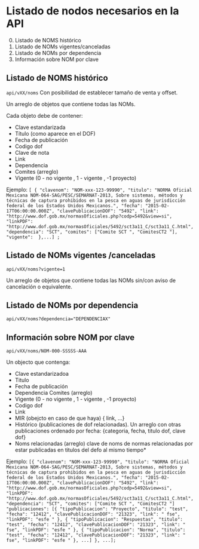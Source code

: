 # Listado de nodos necesarios en la API

0.  Listado de NOMS histórico
1.  Listado de NOMs vigentes/canceladas
2.  Listado de NOMs por dependencia
3.  Información sobre NOM por clave

##  Listado de NOMS histórico

``api/vXX/noms``
Con posibilidad de establecer tamaño de venta y offset.

Un arreglo de objetos que contiene todas las NOMs.

Cada objeto debe de contener:

* Clave estandarizada
* Título (como aparece en el DOF)
* Fecha de publicación
* Codigo dof 
* Clave de nota
* Link 
* Dependencia
* Comites (arreglo)
* Vigente (0 - no vigente , 1 - vigente , -1 proyecto)

Ejemplo: 
``
[
{
    "clavenom": "NOM-xxx-123-99990",
    "titulo": "NORMA Oficial Mexicana NOM-064-SAG/PESC/SEMARNAT-2013, Sobre sistemas, métodos y técnicas de captura prohibidos en la pesca en aguas de jurisdicción federal de los Estados Unidos Mexicanos.",
    "fecha": "2015-02-17T06:00:00.000Z",
    "clavePublicacionDOF": "5492",
    "link": "http://www.dof.gob.mx/normasOficiales.php?codp=5492&view=si",
    "linkPDF": "http://www.dof.gob.mx/normasOficiales/5492/sct3a11_C/sct3a11_C.html",
    "dependencia": "SCT",
    "comites": ["Comite SCT ", "ComitesCT2 "],
    "vigente": 
},...] ;
``

## Listado de NOMs vigentes /canceladas

``api/vXX/noms?vigente=1``

Un arreglo de objetos que contiene todas las NOMs sin/con aviso de cancelación o equivalente.


## Listado de NOMs por dependencia

``api/vXX/noms?dependencia="DEPENDENCIAX"``

## Información sobre NOM por clave
``api/vXX/noms/NOM-000-SSSSS-AAA``


Un objecto que contenga:

* Clave estandarizadoa
* Titulo
* Fecha de publicación 
* Dependencia
 Comites (arreglo)
* Vigente (0 - no vigente , 1 - vigente , -1 proyecto)
* Codigo dof 
* Link
* MIR (obejcto en caso de que haya) { link, ...}
* Histórico (publicaciones de dof relacionadas). 
Un arreglo con otras publicaciones ordenado por fecha:
{categoria, fecha, titulo dof, clave dof}
* Noms relacionadas (arreglo) clave de noms de normas relacionadas por estar publicadas en titulos del defo al mismo tiempo*

Ejemplo: 
``
[{
    "clavenom": "NOM-xxx-123-99990",
    "titulo": "NORMA Oficial Mexicana NOM-064-SAG/PESC/SEMARNAT-2013, Sobre sistemas, métodos y técnicas de captura prohibidos en la pesca en aguas de jurisdicción federal de los Estados Unidos Mexicanos.",
    "fecha": "2015-02-17T06:00:00.000Z",
    "clavePublicacionDOF": "5492",
    "link": "http://www.dof.gob.mx/normasOficiales.php?codp=5492&view=si",
    "linkPDF": "http://www.dof.gob.mx/normasOficiales/5492/sct3a11_C/sct3a11_C.html",
    "dependencia": "SCT",
    "comites": ["Comite SCT ", "ComitesCT2 "]
    "publicaciones": [{
        "tipoPublicacion": "Proyecto",
        "titulo": "test",
        "fecha": "12412",
        "clavePublicacionDOF": "21323",
        "link": " fse",
        "linkPDF": "esfe "
    }, {
        "tipoPublicacion": "Respuestas",
        "titulo": "test",
        "fecha": "12412",
        "clavePublicacionDOF": "21323",
        "link": " fse",
        "linkPDF": "esfe "
    }, {
        "tipoPublicacion": "Norma",
        "titulo": "test",
        "fecha": "12412",
        "clavePublicacionDOF": "21323",
        "link": " fse",
        "linkPDF": "esfe "
    }, ...]
}, ...];
``